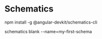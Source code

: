 # Schematics

npm install -g @angular-devkit/schematics-cli

schematics blank --name=my-first-schema